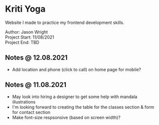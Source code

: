 # Kriti Yoga
Website I made to practice my frontend development skills.

Author: Jason Wright  
Project Start: 11/08/2021  
Project End: TBD  

## Notes @ 12.08.2021
* Add location and phone (click to call) on home page for mobile?

## Notes @ 11.08.2021
* May look into hiring a designer to get some help with mandala illustrations
* I'm looking forward to creating the table for the classes section & form for contact section
* Make font-size respsonsive (based on screen width)?